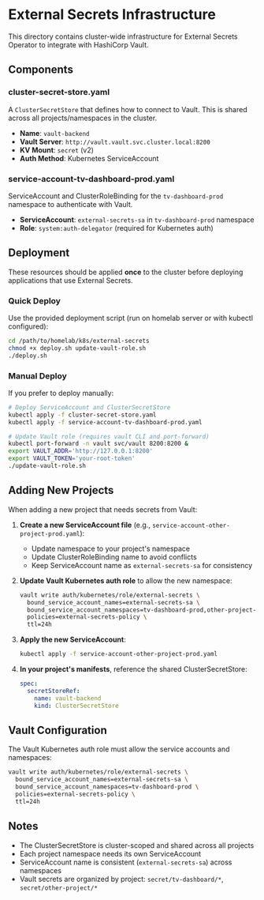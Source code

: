# External Secrets Infrastructure

This directory contains cluster-wide infrastructure for External Secrets Operator to integrate with HashiCorp Vault.

## Components

### cluster-secret-store.yaml
A `ClusterSecretStore` that defines how to connect to Vault. This is shared across all projects/namespaces in the cluster.

- **Name**: `vault-backend`
- **Vault Server**: `http://vault.vault.svc.cluster.local:8200`
- **KV Mount**: `secret` (v2)
- **Auth Method**: Kubernetes ServiceAccount

### service-account-tv-dashboard-prod.yaml
ServiceAccount and ClusterRoleBinding for the `tv-dashboard-prod` namespace to authenticate with Vault.

- **ServiceAccount**: `external-secrets-sa` in `tv-dashboard-prod` namespace
- **Role**: `system:auth-delegator` (required for Kubernetes auth)

## Deployment

These resources should be applied **once** to the cluster before deploying applications that use External Secrets.

### Quick Deploy

Use the provided deployment script (run on homelab server or with kubectl configured):

```bash
cd /path/to/homelab/k8s/external-secrets
chmod +x deploy.sh update-vault-role.sh
./deploy.sh
```

### Manual Deploy

If you prefer to deploy manually:

```bash
# Deploy ServiceAccount and ClusterSecretStore
kubectl apply -f cluster-secret-store.yaml
kubectl apply -f service-account-tv-dashboard-prod.yaml

# Update Vault role (requires vault CLI and port-forward)
kubectl port-forward -n vault svc/vault 8200:8200 &
export VAULT_ADDR='http://127.0.0.1:8200'
export VAULT_TOKEN='your-root-token'
./update-vault-role.sh
```

## Adding New Projects

When adding a new project that needs secrets from Vault:

1. **Create a new ServiceAccount file** (e.g., `service-account-other-project-prod.yaml`):
   - Update namespace to your project's namespace
   - Update ClusterRoleBinding name to avoid conflicts
   - Keep ServiceAccount name as `external-secrets-sa` for consistency

2. **Update Vault Kubernetes auth role** to allow the new namespace:
   ```bash
   vault write auth/kubernetes/role/external-secrets \
     bound_service_account_names=external-secrets-sa \
     bound_service_account_namespaces=tv-dashboard-prod,other-project-prod \
     policies=external-secrets-policy \
     ttl=24h
   ```

3. **Apply the new ServiceAccount**:
   ```bash
   kubectl apply -f service-account-other-project-prod.yaml
   ```

4. **In your project's manifests**, reference the shared ClusterSecretStore:
   ```yaml
   spec:
     secretStoreRef:
       name: vault-backend
       kind: ClusterSecretStore
   ```

## Vault Configuration

The Vault Kubernetes auth role must allow the service accounts and namespaces:

```bash
vault write auth/kubernetes/role/external-secrets \
  bound_service_account_names=external-secrets-sa \
  bound_service_account_namespaces=tv-dashboard-prod \
  policies=external-secrets-policy \
  ttl=24h
```

## Notes

- The ClusterSecretStore is cluster-scoped and shared across all projects
- Each project namespace needs its own ServiceAccount
- ServiceAccount name is consistent (`external-secrets-sa`) across namespaces
- Vault secrets are organized by project: `secret/tv-dashboard/*`, `secret/other-project/*`
